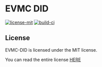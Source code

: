 # EVMC DID

[![license-mit](https://img.shields.io/badge/License-MIT-teal.svg)](https://opensource.org/licenses/MIT)
[![build-ci](https://github.com/infinity-swap/evmc-did/workflows/Build%20Test/badge.svg)](https://github.com/infinity-swap/evmc-did/workflows/Build%20Test)

## License

EVMC-DID is licensed under the MIT license.

You can read the entire license [HERE](./LICENSE)
